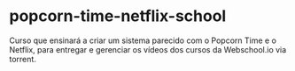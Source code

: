 # popcorn-time-netflix-school
Curso que ensinará a criar um sistema parecido com o Popcorn Time e o Netflix, para entregar e gerenciar os vídeos dos cursos da Webschool.io via torrent.
